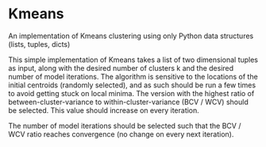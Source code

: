 # Kmeans
An implementation of Kmeans clustering using only Python data structures (lists, tuples, dicts)

This simple implementation of Kmeans takes a list of two dimensional tuples as input, along with the desired number of
clusters k and the desired number of model iterations. The algorithm is sensitive to the locations of the initial
centroids (randomly selected), and as such should be run a few times to avoid getting stuck on local minima. The version
with the highest ratio of between-cluster-variance to within-cluster-variance (BCV / WCV) should be selected. This value 
should increase on every iteration.

The number of model iterations should be selected such that the BCV / WCV ratio reaches convergence (no change on every 
next iteration).
